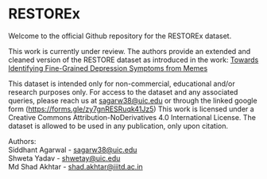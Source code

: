 # RESTOREx

Welcome to the official Github repository for the RESTOREx dataset.  

This work is currently under review. The authors provide an extended and cleaned version of the RESTORE dataset as introduced in the work: [Towards Identifying Fine-Grained Depression Symptoms from Memes](https://aclanthology.org/2023.acl-long.495/)  

This dataset is intended only for non-commercial, educational and/or research purposes only.
For access to the dataset and any associated queries, please reach us at sagarw38@uic.edu or through the linked google form (https://forms.gle/zy7gnRESRuqk41Jz5)
This work is licensed under a Creative Commons Attribution-NoDerivatives 4.0 International License.
The dataset is allowed to be used in any publication, only upon citation.

Authors:  
Siddhant Agarwal - sagarw38@uic.edu  
Shweta Yadav - shwetay@uic.edu  
Md Shad Akhtar - shad.akhtar@iiitd.ac.in  
